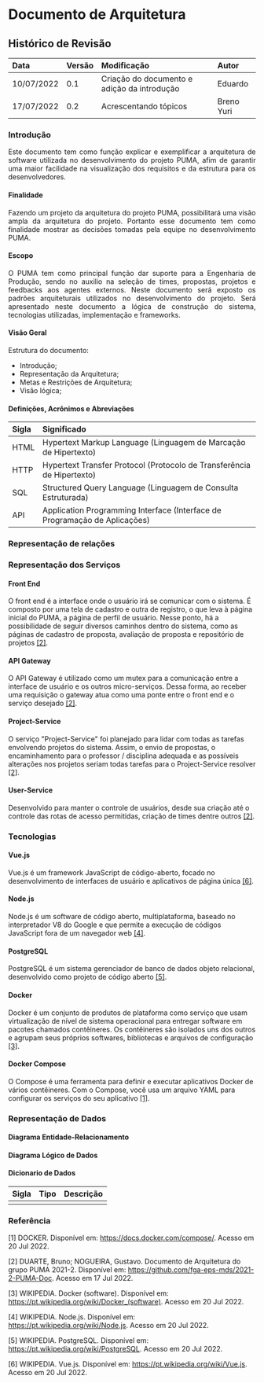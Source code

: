# Documento de Arquitetura

## Histórico de Revisão

| Data       | Versão | Modificação | Autor |
| :--------- | :----- | :---------- | :---- |
| 10/07/2022 | 0.1    | Criação do documento e adição da introdução | Eduardo    |
| 17/07/2022 | 0.2    | Acrescentando tópicos                       | Breno Yuri | 

### Introdução  

<p  align="justify">    Este documento tem como função explicar e exemplificar a arquitetura de software utilizada no desenvolvimento do projeto PUMA, afim de garantir uma maior facilidade na visualização dos requisitos e da estrutura para os desenvolvedores.</p>

#### Finalidade  

<p  align="justify">    Fazendo um projeto da arquitetura do projeto PUMA, possibilitará uma visão ampla da arquitetura do projeto. Portanto esse documento tem como finalidade mostrar as decisões tomadas pela equipe no desenvolvimento PUMA.</p>

#### Escopo

<p  align="justify">    O PUMA tem como principal função dar suporte para a Engenharia de Produção, sendo no auxilio na seleção de times, propostas, projetos e feedbacks aos agentes externos. Neste documento será exposto os padrões arquiteturais utilizados no desenvolvimento do projeto. Será apresentado neste documento a lógica de construção do sistema, tecnologias utilizadas, implementação e frameworks.</p>

#### Visão Geral

Estrutura do documento:  

* Introdução;
* Representação da Arquitetura; 
* Metas e Restrições de Arquitetura;
* Visão lógica;


#### Definições, Acrônimos e Abreviações

| Sigla | Significado                                                                |
| :---  | :------------------------------------------------------------------------  | 
| HTML	| Hypertext Markup Language (Linguagem de Marcação de Hipertexto)            |
| HTTP  | Hypertext Transfer Protocol (Protocolo de Transferência de Hipertexto)     |
| SQL   | Structured Query Language (Linguagem de Consulta Estruturada)              |
| API   | Application Programming Interface (Interface de Programação de Aplicações) |


### Representação de relações

### Representação dos Serviços

#### Front End

O front end é a interface onde o usuário irá se comunicar com o sistema. É composto por uma tela de cadastro e outra de registro, o que leva à página inicial do PUMA, a página de perfil de usuário. Nesse ponto, há a possibilidade de seguir diversos caminhos dentro do sistema, como as páginas de cadastro de proposta, avaliação de proposta e repositório de projetos [[2]](#ref2).


#### API Gateway

O API Gateway é utilizado como um mutex para a comunicação entre a interface de usuário e os outros micro-serviços. Dessa forma, ao receber uma requisição o gateway atua como uma ponte entre o front end e o serviço desejado [[2]](#ref2).

#### Project-Service

O serviço "Project-Service" foi planejado para lidar com todas as tarefas envolvendo projetos do sistema. Assim, o envio de propostas, o encaminhamento para o professor / disciplina adequada e as possíveis alterações nos projetos seriam todas tarefas para o Project-Service resolver [[2]](#ref2).

#### User-Service

Desenvolvido para manter o controle de usuários, desde sua criação até o controle das rotas de acesso permitidas, criação de times dentre outros [[2]](#ref2). 

### Tecnologias

#### Vue.js 

Vue.js é um framework JavaScript de código-aberto, focado no desenvolvimento de interfaces de usuário e aplicativos de página única [[6]](#ref6). 

#### Node.js

Node.js é um software de código aberto, multiplataforma, baseado no interpretador V8 do Google e que permite a execução de códigos JavaScript fora de um navegador web [[4]](#ref4). 

#### PostgreSQL 

PostgreSQL é um sistema gerenciador de banco de dados objeto relacional, desenvolvido como projeto de código aberto [[5]](#ref5).

#### Docker

Docker é um conjunto de produtos de plataforma como serviço que usam virtualização de nível de sistema operacional para entregar software em pacotes chamados contêineres. Os contêineres são isolados uns dos outros e agrupam seus próprios softwares, bibliotecas e arquivos de configuração [[3]](#ref3).

#### Docker Compose

O Compose é uma ferramenta para definir e executar aplicativos Docker de vários contêineres. Com o Compose, você usa um arquivo YAML para configurar os serviços do seu aplicativo [[1]](#ref1).

### Representação de Dados

#### Diagrama Entidade-Relacionamento

[]()

#### Diagrama Lógico de Dados

[]()
#### Dicionario de Dados

| Sigla | Tipo | Descrição |
| ----- | ---- | --------- |
|       |      |           |

### Referência 

<a id="ref1"></a>
[1] DOCKER. Disponível em: https://docs.docker.com/compose/. Acesso em 20 Jul 2022.

<a id="ref2"></a>
[2] DUARTE, Bruno; NOGUEIRA, Gustavo. Documento de Arquitetura do grupo PUMA 2021-2. Disponível em: https://github.com/fga-eps-mds/2021-2-PUMA-Doc. Acesso em 17 Jul 2022.

<a id="ref3"></a>
[3] WIKIPEDIA. Docker (software). Disponível em:  https://pt.wikipedia.org/wiki/Docker_(software). Acesso em 20 Jul 2022.

<a id="ref4"></a>
[4] WIKIPEDIA. Node.js. Disponível em: https://pt.wikipedia.org/wiki/Node.js. Acesso em 20 Jul 2022.

<a id="ref5"></a>
[5] WIKIPEDIA. PostgreSQL. Disponível em: https://pt.wikipedia.org/wiki/PostgreSQL. Acesso em 20 Jul 2022.

<a id="ref6"></a>
[6] WIKIPEDIA. Vue.js. Disponível em: https://pt.wikipedia.org/wiki/Vue.js. Acesso em 20 Jul 2022.